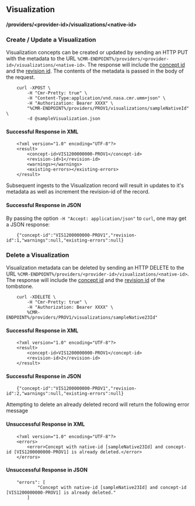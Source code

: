 ## <a name="visualization"></a> Visualization

#### <a name="provider-info-visualization"></a> /providers/&lt;provider-id&gt;/visualizations/&lt;native-id&gt;

### <a name="create-update-visualization"></a> Create / Update a Visualization

Visualization concepts can be created or updated by sending an HTTP PUT with the metadata to the URL `%CMR-ENDPOINT%/providers/<provider-id>/visualizations/<native-id>`. The response will include the [concept id](#concept-id) and the [revision id](#revision-id). The contents of the metadata is passed in the body of the request.

```
    curl -XPOST \
        -H "Cmr-Pretty: true" \
        -H "Content-Type:application/vnd.nasa.cmr.umm+json" \
        -H "Authorization: Bearer XXXX" \
        "%CMR-ENDPOINT%/providers/PROV1/visualizations/sampleNativeId" \
        -d @sampleVisualization.json
```

#### Successful Response in XML

```
    <?xml version="1.0" encoding="UTF-8"?>
    <result>
        <concept-id>VIS1200000000-PROV1</concept-id>
        <revision-id>1</revision-id>
        <warnings></warnings>
        <existing-errors></existing-errors>
    </result>
```
Subsequent ingests to the Visualization record will result in updates to it's metadata as well as increment the revision-id of the record.

#### Successful Response in JSON

By passing the option `-H "Accept: application/json"` to `curl`, one may
get a JSON response:

```
    {"concept-id":"VIS1200000000-PROV1","revision-id":1,"warnings":null,"existing-errors":null}
```

### <a name="delete-visualization"></a> Delete a Visualization

Visualization metadata can be deleted by sending an HTTP DELETE to the URL `%CMR-ENDPOINT%/providers/<provider-id>/visualizations/<native-id>`. The response will include the [concept id](#concept-id) and the [revision id](#revision-id) of the tombstone.

```
    curl -XDELETE \
        -H "Cmr-Pretty: true" \
        -H "Authorization: Bearer XXXX" \
        %CMR-ENDPOINT%/providers/PROV1/visualizations/sampleNative23Id"
```

#### Successful Response in XML

```
    <?xml version="1.0" encoding="UTF-8"?>
    <result>
        <concept-id>VIS1200000000-PROV1</concept-id>
        <revision-id>2</revision-id>
    </result>
```

#### Successful Response in JSON

```
    {"concept-id":"VIS1200000000-PROV1","revision-id":2,"warnings":null,"existing-errors":null}
```

Attempting to delete an already deleted record will return
the following error message

#### Unsuccessful Response in XML

```
    <?xml version="1.0" encoding="UTF-8"?>
    <errors>
        <error>Concept with native-id [sampleNative23Id] and concept-id [VIS1200000000-PROV1] is already deleted.</error>
    </errors>
```

#### Unsuccessful Response in JSON

```
    "errors": [
            "Concept with native-id [sampleNative23Id] and concept-id [VIS1200000000-PROV1] is already deleted."
        ]
```

